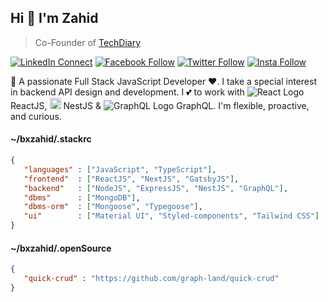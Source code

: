 ## Hi 👋 I'm Zahid

> Co-Founder of [TechDiary](https://www.techdiary.dev)

[![LinkedIn Connect](https://img.shields.io/badge/%20-Connect-black?color=14171A&labelColor=212121&logo=linkedin&logoColor=ffffff)](https://www.linkedin.com/in/bxzahid/)
[![Facebook Follow](https://img.shields.io/badge/%20-Follow-black?color=14171A&labelColor=1976d2&logo=facebook&logoColor=ffffff)](https://www.facebook.com/bxzahid/)
[![Twitter Follow](https://img.shields.io/badge/dynamic/json.svg?color=14171A&labelColor=37474f&logo=twitter&logoColor=4fc3f7&label=&query=%24[0].followers_count&url=https%3A%2F%2Fcdn.syndication.twimg.com%2Fwidgets%2Ffollowbutton%2Finfo.json%3Fscreen_names%3Dbxzahid&suffix=%20Followers)](https://www.twitter.com/bxzahid)
[![Insta Follow](https://img.shields.io/badge/%20-Follow-black?color=14171A&labelColor=d81b60&logo=instagram&logoColor=ffffff)](https://www.instagram.com/bxzahid/)

:wave: A passionate Full Stack JavaScript Developer ❤. I take a special interest in backend API design and development. I 💕 to work with ![React Logo](https://img.icons8.com/office/16/000000/react.png) ReactJS, <img src="https://nestjs.com/img/logo-small.svg" width="18" alt="Nest Logo" /> NestJS & ![GraphQL Logo](https://img.icons8.com/color/18/000000/graphql.png) GraphQL. I'm flexible, proactive, and curious.

#### ~/bxzahid/.stackrc

```json
{
   "languages" : ["JavaScript", "TypeScript"],
   "frontend"  : ["ReactJS", "NextJS", "GatsbyJS"],
   "backend"   : ["NodeJS", "ExpressJS", "NestJS", "GraphQL"],
   "dbms"      : ["MongoDB"],
   "dbms-orm"  : ["Mongoose", "Typegoose"],
   "ui"        : ["Material UI", "Styled-components", "Tailwind CSS"]
}     
```

#### ~/bxzahid/.openSource

```json
{
   "quick-crud" : "https://github.com/graph-land/quick-crud"
}
```
